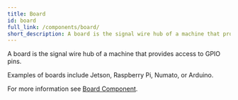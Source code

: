 ```yaml
---
title: Board
id: board
full_link: /components/board/
short_description: A board is the signal wire hub of a machine that provides access to GPIO pins.
---
```


A board is the signal wire hub of a machine that provides access to GPIO pins.

Examples of boards include Jetson, Raspberry Pi, Numato, or Arduino.

For more information see [Board Component](/operate/reference/components/board/).
